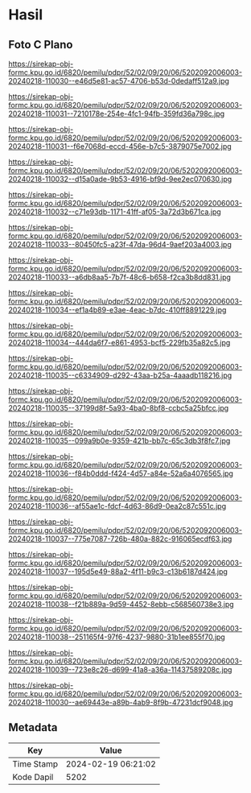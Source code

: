 # Hasil

## Foto C Plano

https://sirekap-obj-formc.kpu.go.id/6820/pemilu/pdpr/52/02/09/20/06/5202092006003-20240218-110030--e46d5e81-ac57-4706-b53d-0dedaff512a9.jpg

https://sirekap-obj-formc.kpu.go.id/6820/pemilu/pdpr/52/02/09/20/06/5202092006003-20240218-110031--7210178e-254e-4fc1-94fb-359fd36a798c.jpg

https://sirekap-obj-formc.kpu.go.id/6820/pemilu/pdpr/52/02/09/20/06/5202092006003-20240218-110031--f6e7068d-eccd-456e-b7c5-3879075e7002.jpg

https://sirekap-obj-formc.kpu.go.id/6820/pemilu/pdpr/52/02/09/20/06/5202092006003-20240218-110032--d15a0ade-9b53-4916-bf9d-9ee2ec070630.jpg

https://sirekap-obj-formc.kpu.go.id/6820/pemilu/pdpr/52/02/09/20/06/5202092006003-20240218-110032--c71e93db-1171-41ff-af05-3a72d3b671ca.jpg

https://sirekap-obj-formc.kpu.go.id/6820/pemilu/pdpr/52/02/09/20/06/5202092006003-20240218-110033--80450fc5-a23f-47da-96d4-9aef203a4003.jpg

https://sirekap-obj-formc.kpu.go.id/6820/pemilu/pdpr/52/02/09/20/06/5202092006003-20240218-110033--a6db8aa5-7b7f-48c6-b658-f2ca3b8dd831.jpg

https://sirekap-obj-formc.kpu.go.id/6820/pemilu/pdpr/52/02/09/20/06/5202092006003-20240218-110034--ef1a4b89-e3ae-4eac-b7dc-410ff8891229.jpg

https://sirekap-obj-formc.kpu.go.id/6820/pemilu/pdpr/52/02/09/20/06/5202092006003-20240218-110034--444da6f7-e861-4953-bcf5-229fb35a82c5.jpg

https://sirekap-obj-formc.kpu.go.id/6820/pemilu/pdpr/52/02/09/20/06/5202092006003-20240218-110035--c6334909-d292-43aa-b25a-4aaadb118216.jpg

https://sirekap-obj-formc.kpu.go.id/6820/pemilu/pdpr/52/02/09/20/06/5202092006003-20240218-110035--37199d8f-5a93-4ba0-8bf8-ccbc5a25bfcc.jpg

https://sirekap-obj-formc.kpu.go.id/6820/pemilu/pdpr/52/02/09/20/06/5202092006003-20240218-110035--099a9b0e-9359-421b-bb7c-65c3db3f8fc7.jpg

https://sirekap-obj-formc.kpu.go.id/6820/pemilu/pdpr/52/02/09/20/06/5202092006003-20240218-110036--f84b0ddd-f424-4d57-a84e-52a6a4076565.jpg

https://sirekap-obj-formc.kpu.go.id/6820/pemilu/pdpr/52/02/09/20/06/5202092006003-20240218-110036--af55ae1c-fdcf-4d63-86d9-0ea2c87c551c.jpg

https://sirekap-obj-formc.kpu.go.id/6820/pemilu/pdpr/52/02/09/20/06/5202092006003-20240218-110037--775e7087-726b-480a-882c-916065ecdf63.jpg

https://sirekap-obj-formc.kpu.go.id/6820/pemilu/pdpr/52/02/09/20/06/5202092006003-20240218-110037--195d5e49-88a2-4f11-b9c3-c13b6187d424.jpg

https://sirekap-obj-formc.kpu.go.id/6820/pemilu/pdpr/52/02/09/20/06/5202092006003-20240218-110038--f21b889a-9d59-4452-8ebb-c568560738e3.jpg

https://sirekap-obj-formc.kpu.go.id/6820/pemilu/pdpr/52/02/09/20/06/5202092006003-20240218-110038--251165f4-97f6-4237-9880-31b1ee855f70.jpg

https://sirekap-obj-formc.kpu.go.id/6820/pemilu/pdpr/52/02/09/20/06/5202092006003-20240218-110039--723e8c26-d699-41a8-a36a-11437589208c.jpg

https://sirekap-obj-formc.kpu.go.id/6820/pemilu/pdpr/52/02/09/20/06/5202092006003-20240218-110030--ae69443e-a89b-4ab9-8f9b-47231dcf9048.jpg


## Metadata

| Key        | Value               |
| ---------- | ------------------- |
| Time Stamp | 2024-02-19 06:21:02 |
| Kode Dapil | 5202                |



